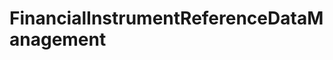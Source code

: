 # FinancialInstrumentReferenceDataManagement   

<script src="https://unpkg.com/@stoplight/elements/web-components.min.js"></script>
<link rel="stylesheet" href="https://unpkg.com/@stoplight/elements/styles.min.css">

<elements-api
  apiDescriptionUrl="FinancialInstrumentReferenceDataManagement.yaml"
  layout="sidebar"
  router="hash"
  hideTryIt="false"
  hideSchemas="false"
  hideInternal="false"
/>